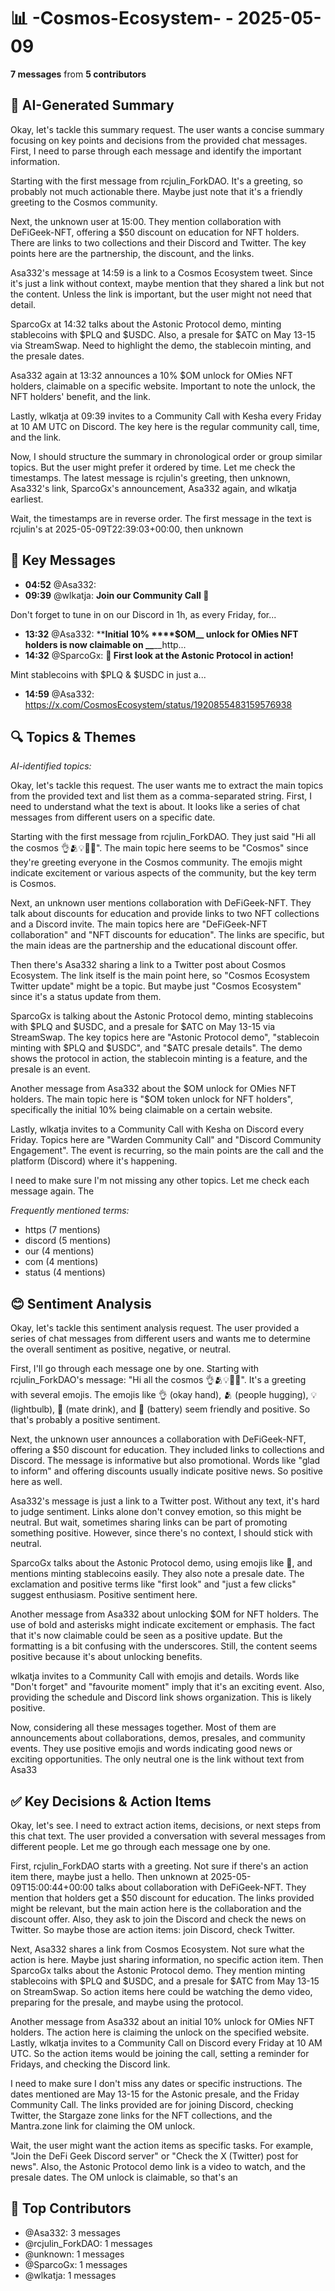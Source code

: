 # 📊 -Cosmos-Ecosystem- - 2025-05-09
**7 messages** from **5 contributors**

## 📝 AI-Generated Summary
<think>
Okay, let's tackle this summary request. The user wants a concise summary focusing on key points and decisions from the provided chat messages. First, I need to parse through each message and identify the important information.

Starting with the first message from rcjulin_ForkDAO. It's a greeting, so probably not much actionable there. Maybe just note that it's a friendly greeting to the Cosmos community.

Next, the unknown user at 15:00. They mention collaboration with DeFiGeek-NFT, offering a $50 discount on education for NFT holders. There are links to two collections and their Discord and Twitter. The key points here are the partnership, the discount, and the links.

Asa332's message at 14:59 is a link to a Cosmos Ecosystem tweet. Since it's just a link without context, maybe mention that they shared a link but not the content. Unless the link is important, but the user might not need that detail.

SparcoGx at 14:32 talks about the Astonic Protocol demo, minting stablecoins with $PLQ and $USDC. Also, a presale for $ATC on May 13-15 via StreamSwap. Need to highlight the demo, the stablecoin minting, and the presale dates.

Asa332 again at 13:32 announces a 10% $OM unlock for OMies NFT holders, claimable on a specific website. Important to note the unlock, the NFT holders' benefit, and the link.

Lastly, wlkatja at 09:39 invites to a Community Call with Kesha every Friday at 10 AM UTC on Discord. The key here is the regular community call, time, and the link.

Now, I should structure the summary in chronological order or group similar topics. But the user might prefer it ordered by time. Let me check the timestamps. The latest message is rcjulin's greeting, then unknown, Asa332's link, SparcoGx's announcement, Asa332 again, and wlkatja earliest.

Wait, the timestamps are in reverse order. The first message in the text is rcjulin's at 2025-05-09T22:39:03+00:00, then unknown

## 💬 Key Messages
- **04:52** @Asa332: 
- **09:39** @wlkatja: **Join our Community Call 👾**

Don't forget to tune in on our Discord in 1h, as every Friday, for...
- **13:32** @Asa332: **__Initial 10% __****__$OM__****__ unlock for OMies NFT holders is now claimable on __****__http...
- **14:32** @SparcoGx: **🚀 First look at the Astonic Protocol in action!**

Mint stablecoins with $PLQ & $USDC in just a...
- **14:59** @Asa332: https://x.com/CosmosEcosystem/status/1920855483159576938

## 🔍 Topics & Themes
*AI-identified topics:*
> <think>
Okay, let's tackle this request. The user wants me to extract the main topics from the provided text and list them as a comma-separated string. First, I need to understand what the text is about. It looks like a series of chat messages from different users on a specific date.

Starting with the first message from rcjulin_ForkDAO. They just said "Hi all the cosmos 👌🫂💡🧉🔋". The main topic here seems to be "Cosmos" since they're greeting everyone in the Cosmos community. The emojis might indicate excitement or various aspects of the community, but the key term is Cosmos.

Next, an unknown user mentions collaboration with DeFiGeek-NFT. They talk about discounts for education and provide links to two NFT collections and a Discord invite. The main topics here are "DeFiGeek-NFT collaboration" and "NFT discounts for education". The links are specific, but the main ideas are the partnership and the educational discount offer.

Then there's Asa332 sharing a link to a Twitter post about Cosmos Ecosystem. The link itself is the main point here, so "Cosmos Ecosystem Twitter update" might be a topic. But maybe just "Cosmos Ecosystem" since it's a status update from them.

SparcoGx is talking about the Astonic Protocol demo, minting stablecoins with $PLQ and $USDC, and a presale for $ATC on May 13-15 via StreamSwap. The key topics here are "Astonic Protocol demo", "stablecoin minting with $PLQ and $USDC", and "$ATC presale details". The demo shows the protocol in action, the stablecoin minting is a feature, and the presale is an event.

Another message from Asa332 about the $OM unlock for OMies NFT holders. The main topic here is "$OM token unlock for NFT holders", specifically the initial 10% being claimable on a certain website.

Lastly, wlkatja invites to a Community Call with Kesha on Discord every Friday. Topics here are "Warden Community Call" and "Discord Community Engagement". The event is recurring, so the main points are the call and the platform (Discord) where it's happening.

I need to make sure I'm not missing any other topics. Let me check each message again. The

*Frequently mentioned terms:*
- https (7 mentions)
- discord (5 mentions)
- our (4 mentions)
- com (4 mentions)
- status (4 mentions)

## 😊 Sentiment Analysis
<think>
Okay, let's tackle this sentiment analysis request. The user provided a series of chat messages from different users and wants me to determine the overall sentiment as positive, negative, or neutral. 

First, I'll go through each message one by one. Starting with rcjulin_ForkDAO's message: "Hi all the cosmos 👌🫂💡🧉🔋". It's a greeting with several emojis. The emojis like 👌 (okay hand), 🫂 (people hugging), 💡 (lightbulb), 🧉 (mate drink), and 🔋 (battery) seem friendly and positive. So that's probably a positive sentiment.

Next, the unknown user announces a collaboration with DeFiGeek-NFT, offering a $50 discount for education. They included links to collections and Discord. The message is informative but also promotional. Words like "glad to inform" and offering discounts usually indicate positive news. So positive here as well.

Asa332's message is just a link to a Twitter post. Without any text, it's hard to judge sentiment. Links alone don't convey emotion, so this might be neutral. But wait, sometimes sharing links can be part of promoting something positive. However, since there's no context, I should stick with neutral.

SparcoGx talks about the Astonic Protocol demo, using emojis like 🚀, and mentions minting stablecoins easily. They also note a presale date. The exclamation and positive terms like "first look" and "just a few clicks" suggest enthusiasm. Positive sentiment here.

Another message from Asa332 about unlocking $OM for NFT holders. The use of bold and asterisks might indicate excitement or emphasis. The fact that it's now claimable could be seen as a positive update. But the formatting is a bit confusing with the underscores. Still, the content seems positive because it's about unlocking benefits.

wlkatja invites to a Community Call with emojis and details. Words like "Don't forget" and "favourite moment" imply that it's an exciting event. Also, providing the schedule and Discord link shows organization. This is likely positive.

Now, considering all these messages together. Most of them are announcements about collaborations, demos, presales, and community events. They use positive emojis and words indicating good news or exciting opportunities. The only neutral one is the link without text from Asa33

## ✅ Key Decisions & Action Items
<think>
Okay, let's see. I need to extract action items, decisions, or next steps from this chat text. The user provided a conversation with several messages from different people. Let me go through each message one by one.

First, rcjulin_ForkDAO starts with a greeting. Not sure if there's an action item there, maybe just a hello. Then unknown at 2025-05-09T15:00:44+00:00 talks about collaboration with DeFiGeek-NFT. They mention that holders get a $50 discount for education. The links provided might be relevant, but the main action here is the collaboration and the discount offer. Also, they ask to join the Discord and check the news on Twitter. So maybe those are action items: join Discord, check Twitter.

Next, Asa332 shares a link from Cosmos Ecosystem. Not sure what the action is here. Maybe just sharing information, no specific action item. Then SparcoGx talks about the Astonic Protocol demo. They mention minting stablecoins with $PLQ and $USDC, and a presale for $ATC from May 13-15 on StreamSwap. So action items here could be watching the demo video, preparing for the presale, and maybe using the protocol.

Another message from Asa332 about an initial 10% unlock for OMies NFT holders. The action here is claiming the unlock on the specified website. Lastly, wlkatja invites to a Community Call on Discord every Friday at 10 AM UTC. So the action items would be joining the call, setting a reminder for Fridays, and checking the Discord link.

I need to make sure I don't miss any dates or specific instructions. The dates mentioned are May 13-15 for the Astonic presale, and the Friday Community Call. The links provided are for joining Discord, checking Twitter, the Stargaze zone links for the NFT collections, and the Mantra.zone link for claiming the OM unlock.

Wait, the user might want the action items as specific tasks. For example, "Join the DeFi Geek Discord server" or "Check the X (Twitter) post for news". Also, the Astonic Protocol demo link is a video to watch, and the presale dates. The OM unlock is claimable, so that's an

## 👥 Top Contributors
- @Asa332: 3 messages
- @rcjulin_ForkDAO: 1 messages
- @unknown: 1 messages
- @SparcoGx: 1 messages
- @wlkatja: 1 messages